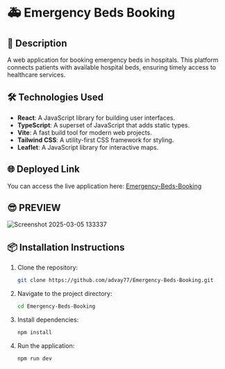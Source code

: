# 🚑 Emergency Beds Booking

## 🌟 Description
A web application for booking emergency beds in hospitals. This platform connects patients with available hospital beds, ensuring timely access to healthcare services.

## 🛠️ Technologies Used
- **React**: A JavaScript library for building user interfaces.
- **TypeScript**: A superset of JavaScript that adds static types.
- **Vite**: A fast build tool for modern web projects.
- **Tailwind CSS**: A utility-first CSS framework for styling.
- **Leaflet**: A JavaScript library for interactive maps.

## 🌐 Deployed Link
You can access the live application here: [Emergency-Beds-Booking](https://melodious-duckanoo-16659d.netlify.app/)

## 😎 PREVIEW 

![Screenshot 2025-03-05 133337](https://github.com/user-attachments/assets/061805d3-7ec9-461e-8ac7-060da74afbd1)

## 📦 Installation Instructions
1. Clone the repository: 
   ```bash
   git clone https://github.com/advay77/Emergency-Beds-Booking.git
   ```
2. Navigate to the project directory: 
   ```bash
   cd Emergency-Beds-Booking
   ```
3. Install dependencies: 
   ```bash
   npm install
   ```
4. Run the application: 
   ```bash
   npm run dev
